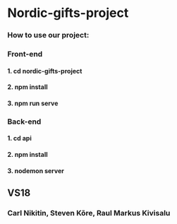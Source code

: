 # Nordic-gifts-project

### How to use our project:

### Front-end
#### 1. cd nordic-gifts-project
#### 2. npm install
#### 3. npm run serve

### Back-end
#### 1. cd api
#### 2. npm install
#### 3. nodemon server

## VS18

### Carl Nikitin, Steven Kõre, Raul Markus Kivisalu

